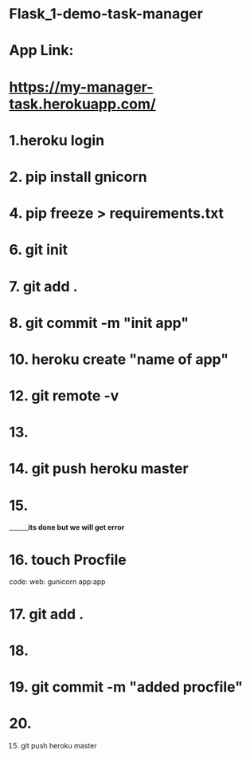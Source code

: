 # Flask_1-demo-task-manager




# App Link:
# https://my-manager-task.herokuapp.com/







# 1.heroku login 
# 2. pip install gnicorn 
# 4. pip freeze > requirements.txt
# 6. git init
# 7. git add .
# 8. git commit -m "init app"
# 10. heroku create "name of app"    
# 12. git remote -v
# 13. 
# 14. git push heroku master
# 15. 
__________its done but we will get error____


# 16. touch Procfile
code: web: gunicorn app:app

# 17. git add .
# 18. 
# 19. git commit -m "added procfile"
# 20. 
15. git push heroku master

